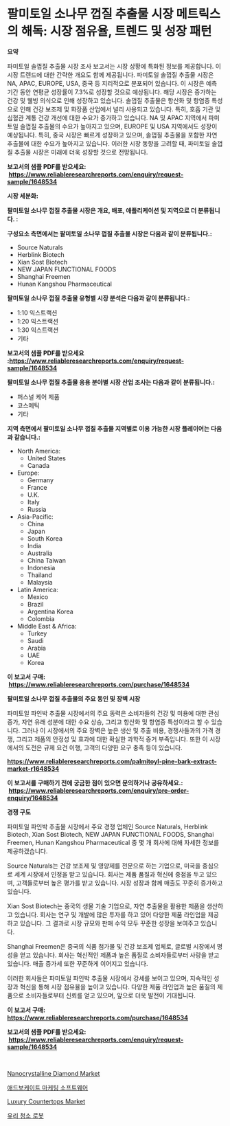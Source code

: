 <p><h1>팔미토일 소나무 껍질 추출물 시장 메트릭스의 해독: 시장 점유율, 트렌드 및 성장 패턴</h1></p><p><strong>요약</strong></p>
<p><p>파미토일 솔껍질 추출물 시장 조사 보고서는 시장 상황에 특화된 정보를 제공합니다. 이 시장 트렌드에 대한 간략한 개요도 함께 제공됩니다. 파미토일 솔껍질 추출물 시장은 NA, APAC, EUROPE, USA, 중국 등 지리적으로 분포되어 있습니다. 이 시장은 예측 기간 동안 연평균 성장률이 7.3%로 성장할 것으로 예상됩니다. 해당 시장은 증가하는 건강 및 웰빙 의식으로 인해 성장하고 있습니다. 솔껍질 추출물은 항산화 및 항염증 특성으로 인해 건강 보조제 및 화장품 산업에서 널리 사용되고 있습니다. 특히, 호흡 기관 및 심혈관 계통 건강 개선에 대한 수요가 증가하고 있습니다. NA 및 APAC 지역에서 파미토일 솔껍질 추출물의 수요가 높아지고 있으며, EUROPE 및 USA 지역에서도 성장이 예상됩니다. 특히, 중국 시장은 빠르게 성장하고 있으며, 솔껍질 추출물을 포함한 자연 추출물에 대한 수요가 높아지고 있습니다. 이러한 시장 동향을 고려할 때, 파미토일 솔껍질 추출물 시장은 미래에 더욱 성장할 것으로 전망됩니다.</p></p>
<p><strong>보고서의 샘플 PDF를 받으세요: &nbsp;<a href="https://www.reliableresearchreports.com/enquiry/request-sample/1648534">https://www.reliableresearchreports.com/enquiry/request-sample/1648534</a></strong></p>
<p><strong>시장 세분화:</strong></p>
<p><strong> 팔미토일 소나무 껍질 추출물 시장은 개요, 배포, 애플리케이션 및 지역으로 더 분류됩니다. :</strong></p>
<p><strong>구성요소 측면에서는 팔미토일 소나무 껍질 추출물 시장은 다음과 같이 분류됩니다.:</strong></p>
<p><ul><li>Source Naturals</li><li>Herblink Biotech</li><li>Xian Sost Biotech</li><li>NEW JAPAN FUNCTIONAL FOODS</li><li>Shanghai Freemen</li><li>Hunan Kangshou Pharmaceutical</li></ul></p>
<p><strong> 팔미토일 소나무 껍질 추출물 유형별 시장 분석은 다음과 같이 분류됩니다.:</strong></p>
<p><ul><li>1:10 익스트랙션</li><li>1:20 익스트랙션</li><li>1:30 익스트랙션</li><li>기타</li></ul></p>
<p><strong>보고서의 샘플 PDF를 받으세요 :<a href="https://www.reliableresearchreports.com/enquiry/request-sample/1648534">https://www.reliableresearchreports.com/enquiry/request-sample/1648534</a></strong></p>
<p><strong> 팔미토일 소나무 껍질 추출물 응용 분야별 시장 산업 조사는 다음과 같이 분류됩니다.:</strong></p>
<p><ul><li>퍼스널 케어 제품</li><li>코스메틱</li><li>기타</li></ul></p>
<p><strong>지역 측면에서 팔미토일 소나무 껍질 추출물 지역별로 이용 가능한 시장 플레이어는 다음과 같습니다.:</strong></p>
<p><ul>
    <li>
        North America:
        <ul>
            <li>United States</li>
            <li>Canada</li>
        </ul>
    </li>
    <li>
        Europe:
        <ul>
            <li>Germany</li>
            <li>France</li>
            <li>U.K.</li>
            <li>Italy</li>
            <li>Russia</li>
        </ul>
    </li>
    <li>
        Asia-Pacific:
        <ul>
            <li>China</li>
            <li>Japan</li>
            <li>South Korea</li>
            <li>India</li>
            <li>Australia</li>
            <li>China Taiwan</li>
            <li>Indonesia</li>
            <li>Thailand</li>
            <li>Malaysia</li>
        </ul>
    </li>
    <li>
        Latin America:
        <ul>
            <li>Mexico</li>
            <li>Brazil</li>
            <li>Argentina Korea</li>
            <li>Colombia</li>
        </ul>
    </li>
    <li>
        Middle East & Africa:
        <ul>
            <li>Turkey</li>
            <li>Saudi</li>
            <li>Arabia</li>
            <li>UAE</li>
            <li>Korea</li>
        </ul>
    </li>
    </ul></p>
<p><strong>이 보고서 구매: &nbsp;<a href="https://www.reliableresearchreports.com/purchase/1648534">https://www.reliableresearchreports.com/purchase/1648534</a></strong></p>
<p><strong>팔미토일 소나무 껍질 추출물의 주요 동인 및 장벽 시장</strong></p>
<p><p>파미토일 파인박 추출물 시장에서의 주요 동력은 소비자들의 건강 및 미용에 대한 관심 증가, 자연 유래 성분에 대한 수요 상승, 그리고 항산화 및 항염증 특성이라고 할 수 있습니다. 그러나 이 시장에서의 주요 장벽은 높은 생산 및 추출 비용, 경쟁사들과의 가격 경쟁, 그리고 제품의 안정성 및 효과에 대한 확실한 과학적 증거 부족입니다. 또한 이 시장에서의 도전은 규제 요건 이행, 고객의 다양한 요구 충족 등이 있습니다.</p></p>
<p><strong><a href="https://www.reliableresearchreports.com/palmitoyl-pine-bark-extract-market-r1648534">https://www.reliableresearchreports.com/palmitoyl-pine-bark-extract-market-r1648534</a></strong></p>
<p><strong>이 보고서를 구매하기 전에 궁금한 점이 있으면 문의하거나 공유하세요.: &nbsp;<a href="https://www.reliableresearchreports.com/enquiry/pre-order-enquiry/1648534">https://www.reliableresearchreports.com/enquiry/pre-order-enquiry/1648534</a></strong></p>
<p><strong>경쟁 구도</strong></p>
<p><p>파미토일 파인박 추출물 시장에서 주요 경쟁 업체인 Source Naturals, Herblink Biotech, Xian Sost Biotech, NEW JAPAN FUNCTIONAL FOODS, Shanghai Freemen, Hunan Kangshou Pharmaceutical 중 몇 개 회사에 대해 자세한 정보를 제공하겠습니다. </p><p>Source Naturals는 건강 보조제 및 영양제를 전문으로 하는 기업으로, 미국을 중심으로 세계 시장에서 인정을 받고 있습니다. 회사는 제품 품질과 혁신에 중점을 두고 있으며, 고객들로부터 높은 평가를 받고 있습니다. 시장 성장과 함께 매출도 꾸준히 증가하고 있습니다.</p><p>Xian Sost Biotech는 중국의 생물 기술 기업으로, 자연 추출물을 활용한 제품을 생산하고 있습니다. 회사는 연구 및 개발에 많은 투자를 하고 있어 다양한 제품 라인업을 제공하고 있습니다. 그 결과로 시장 규모와 판매 수익 모두 꾸준한 성장을 보여주고 있습니다.</p><p>Shanghai Freemen은 중국의 식품 첨가물 및 건강 보조제 업체로, 글로벌 시장에서 명성을 얻고 있습니다. 회사는 혁신적인 제품과 높은 품질로 소비자들로부터 사랑을 받고 있습니다. 매출 증가세 또한 꾸준하게 이어지고 있습니다.</p><p>이러한 회사들은 파미토일 파인박 추출물 시장에서 강세를 보이고 있으며, 지속적인 성장과 혁신을 통해 시장 점유율을 높이고 있습니다. 다양한 제품 라인업과 높은 품질의 제품으로 소비자들로부터 신뢰를 얻고 있으며, 앞으로 더욱 발전이 기대됩니다.</p></p>
<p><strong>이 보고서 구매: &nbsp; <a href="https://www.reliableresearchreports.com/purchase/1648534">https://www.reliableresearchreports.com/purchase/1648534</a></strong></p>
<p><strong>보고서의 샘플 PDF를 받으세요: &nbsp;<a href="https://www.reliableresearchreports.com/enquiry/request-sample/1648534">https://www.reliableresearchreports.com/enquiry/request-sample/1648534</a></strong><strong></strong></p>
<p>&nbsp;</p>
<p><p><a href="https://www.linkedin.com/pulse/nanocrystalline-diamond-market-insights-players-forecast-till-aa3jf?trackingId=eT13RYGEkm9vmY6edKVLxg%3D%3D">Nanocrystalline Diamond Market</a></p><p><a href="https://medium.com/@conormarvin1936/2024%EB%85%84%EB%B6%80%ED%84%B0-2031%EB%85%84%EA%B9%8C%EC%A7%80-%EC%98%88%EC%B8%A1%EB%90%9C-%EC%96%B4%EB%93%9C%EB%B2%84%ED%85%8C%EC%9D%B4%EC%A7%95-%EB%A7%88%EC%BC%80%ED%8C%85-%EC%86%8C%ED%94%84%ED%8A%B8%EC%9B%A8%EC%96%B4-%EC%8B%9C%EC%9E%A5-%EB%8F%99%ED%96%A5-%EB%B0%8F-%EC%8B%9C%EC%9E%A5-%EB%B6%84%EC%84%9D-036c23a2dbf5">애드보케이트 마케팅 소프트웨어</a></p><p><a href="https://www.linkedin.com/pulse/luxury-countertops-market-analysis-examines-its-scope-growth-5yuwf?trackingId=o0jbYMz0nWBcJOOhmo0x%2FA%3D%3D">Luxury Countertops Market</a></p><p><a href="https://medium.com/@kathyorton6556/%EC%9C%A0%EB%A6%AC%EC%B2%AD%EC%86%8C-%EB%A1%9C%EB%B4%87-%EC%8B%9C%EC%9E%A5-%EB%B6%84%EC%84%9D-cagr-%EC%8B%9C%EC%9E%A5-%EC%84%B8%EB%B6%84%ED%99%94-%EB%B0%8F-%EC%84%B8%EA%B3%84-%EC%82%B0%EC%97%85-%EA%B0%9C%EC%9A%94-09f82eb1b7cd">유리 청소 로봇</a></p></p>
